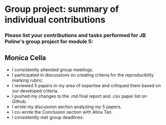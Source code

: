 # Group project: summary of individual contributions

### Please list your contributions and tasks performed for JB Poline's group project for module 5:

## Monica Cella

* I consistently attended group meetings.
* I participated in discussions on creating criteria for the reproducibilty marking rubric.
* I reviewed 5 papers in my area of expertise and critiqued them based on our developed criteria.
* I pushed my changes to the .md final report and .csv paper list on Github.
* I wrote my discussion section analyzing my 5 papers.
* I co-wrote the Conclusion section with Alina Tan.
* I consistently met group deadlines. 